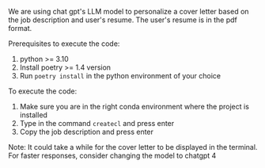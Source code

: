 We are using chat gpt's LLM model to personalize a cover letter based on the job description and user's resume. The user's resume is in the pdf format. 

Prerequisites to execute the code:

1. python >= 3.10
2. Install poetry >= 1.4 version
3. Run `poetry install` in the python environment of your choice
 
To execute the code:
1. Make sure you are in the right conda environment where the project is installed
2. Type in the command `createcl` and press enter
3. Copy the job description and press enter

Note: 
It could take a while for the cover letter to be displayed in the terminal. For faster responses, consider changing the model to chatgpt 4
